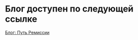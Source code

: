# Блог доступен по следующей ссылке

[Блог: Путь Ремиссии](https://elisarit.github.io/remission-path/index.html)
